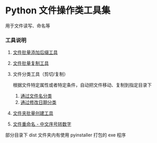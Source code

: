 # Python 文件操作类工具集
用于文件读写、命名等

### 工具说明
1. [文件批量添加后缀工具](suffix)

2. [文件批量复制工具](copy)

3. 文件分类工具（剪切/复制）

   根据文件特定属性或者特定条件，自动把文件移动、复制到指定目录下

   1. [通过文件名分类](move-by-name)
   2. [通过修改日期分类](move-by-date)

4. [文件夹批量创建工具](dir)

5. [文件重命名 - 中文序号转数字](cn2an-rename)

部分目录下 dist 文件夹内有使用 pyinstaller 打包的 exe 程序

